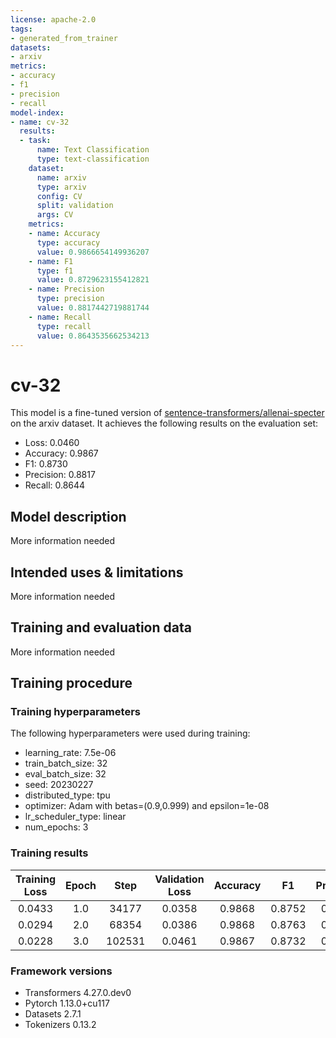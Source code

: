 ```yaml
---
license: apache-2.0
tags:
- generated_from_trainer
datasets:
- arxiv
metrics:
- accuracy
- f1
- precision
- recall
model-index:
- name: cv-32
  results:
  - task:
      name: Text Classification
      type: text-classification
    dataset:
      name: arxiv
      type: arxiv
      config: CV
      split: validation
      args: CV
    metrics:
    - name: Accuracy
      type: accuracy
      value: 0.9866654149936207
    - name: F1
      type: f1
      value: 0.8729623155412821
    - name: Precision
      type: precision
      value: 0.8817442719881744
    - name: Recall
      type: recall
      value: 0.8643535662534213
---
```


<!-- This model card has been generated automatically according to the information the Trainer had access to. You
should probably proofread and complete it, then remove this comment. -->

# cv-32

This model is a fine-tuned version of [sentence-transformers/allenai-specter](https://huggingface.co/sentence-transformers/allenai-specter) on the arxiv dataset.
It achieves the following results on the evaluation set:
- Loss: 0.0460
- Accuracy: 0.9867
- F1: 0.8730
- Precision: 0.8817
- Recall: 0.8644

## Model description

More information needed

## Intended uses & limitations

More information needed

## Training and evaluation data

More information needed

## Training procedure

### Training hyperparameters

The following hyperparameters were used during training:
- learning_rate: 7.5e-06
- train_batch_size: 32
- eval_batch_size: 32
- seed: 20230227
- distributed_type: tpu
- optimizer: Adam with betas=(0.9,0.999) and epsilon=1e-08
- lr_scheduler_type: linear
- num_epochs: 3

### Training results

| Training Loss | Epoch | Step   | Validation Loss | Accuracy | F1     | Precision | Recall |
|:-------------:|:-----:|:------:|:---------------:|:--------:|:------:|:---------:|:------:|
| 0.0433        | 1.0   | 34177  | 0.0358          | 0.9868   | 0.8752 | 0.8771    | 0.8733 |
| 0.0294        | 2.0   | 68354  | 0.0386          | 0.9868   | 0.8763 | 0.8677    | 0.8851 |
| 0.0228        | 3.0   | 102531 | 0.0461          | 0.9867   | 0.8732 | 0.8821    | 0.8645 |


### Framework versions

- Transformers 4.27.0.dev0
- Pytorch 1.13.0+cu117
- Datasets 2.7.1
- Tokenizers 0.13.2
